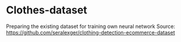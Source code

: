 # Clothes-dataset
Preparing the existing dataset for training own neural network
Source: https://github.com/seralexger/clothing-detection-ecommerce-dataset
